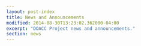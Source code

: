 ```yaml
---
layout: post-index
title: News and Announcements
modified: 2014-08-30T13:23:02.362000-04:00
excerpt: "DOACC Project news and announcements."
section: news
---
```

